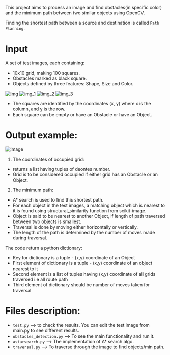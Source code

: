 This project aims to process an image and find obstacles(in specific color) and the minimum path between two similar objects using OpenCV.

Finding the shortest path between a source and destination is called `Path Planning`.

# Input
A set of test images, each containing:
- 10x10 grid, making 100 squares.
- Obstacles marked as black square.
- Objects defined by three features: Shape, Size and Color.

![img](https://user-images.githubusercontent.com/91827137/183492192-9f911626-50d7-46b4-962f-2dcac73c527e.png)
![img_1](https://user-images.githubusercontent.com/91827137/183492304-eecd8301-12d4-40cd-8a1d-94bc6474490e.png)
![img_2](https://user-images.githubusercontent.com/91827137/183492316-9dc91be2-6b48-4217-af82-347161bb57cd.png)
![img_3](https://user-images.githubusercontent.com/91827137/183492353-45abc65e-621b-4113-a167-7bea172df6f8.png)

- The squares are identified by the coordinates (x, y) where x is the column, and y is the row.
- Each square can be empty or have an Obstacle or have an Object.

# Output example:
![image](https://user-images.githubusercontent.com/91827137/183494879-32e1f438-14fc-4dc8-9a99-c4ada329301f.png)

1. The coordinates of occupied grid: 
- returns a list having tuples of deontes number.
-  Grid is to be considered occupied if either grid has an Obstacle or an Object.

2. The minimum path:
- A* search is used to find this shortest path.
- For each object in the test images, a matching object which is nearest to it is found using structural_similarity function from scikit-image.
- Object is said to be nearest to another Object, if length of path traversed between two objects is smallest.
- Traversal is done by moving either horizontally or vertically.
- The length of the path is determined by the number of moves made during traversal.

The code return a python dictionary:
- Key for dictionary is a tuple - (x,y) coordinate of an Object
- First element of dictionary is a tuple - (x,y) coordinate of an object nearest to it
- Second element is a list of tuples having (x,y) coordinate of all grids traversed i.e all route path
- Third element of dictionary should be number of moves taken for traversal

# Files description:
- `test.py` --> to check the results. You can edit the test image from main.py to see different results.
- `obstacles_detection.py` --> To see the main functionality and run it. 
- `astarsearch.py` --> The implementation of A* search algo.
- `traversal.py` --> To traverse through the image to find objects/min path.
